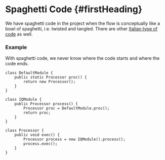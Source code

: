 # Spaghetti Code {#firstHeading}

We have spaghetti code in the project when the flow is conceptually like a bowl of spaghetti, i.e. twisted and tangled. There are other [Italian type of code](https://en.wikipedia.org/wiki/Spaghetti_code) as well.

### Example

With spaghetti code, we never know where the code starts and where the code ends. 

```
class DefaultModule {
    public static Processor proc() {
        return new Processor();
    }
}

class IQModule {
    public Processor process() {
        Processor proc = DefaultModule.proc();
        return proc;
    }
}

class Processor {
    public void exec() {
        Processor process = new IQModule().process();
        process.exec();
    }
}
```




